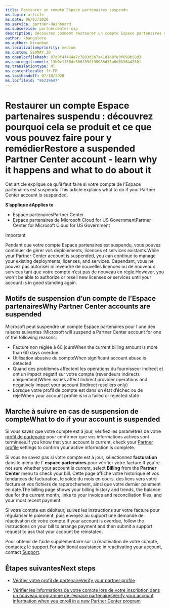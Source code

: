 ```yaml
---
title: Restaurer un compte Espace partenaires suspendu
ms.topic: article
ms.date: 06/03/2020
ms.service: partner-dashboard
ms.subservice: partnercenter-csp
description: Découvrez comment restaurer un compte Espace partenaires suspendu, pourquoi un compte peut être suspendu et comment utiliser votre compte pendant la suspension.
author: kbangalore
ms.author: kiranban
ms.localizationpriority: medium
ms.custom: SEOMAY.20
ms.openlocfilehash: 07d9f4f484a7c7803d5b7a41d1d8fe0f698b58d3
ms.sourcegitcommit: 13b0e1358dc306f896190088d31a0d883644850f
ms.translationtype: MT
ms.contentlocale: fr-FR
ms.lasthandoff: 07/10/2020
ms.locfileid: "86219647"
---
```

# <a name="restore-a-suspended-partner-center-account---learn-why-it-happens-and-what-to-do-about-it"></a><span data-ttu-id="0dbf0-103">Restaurer un compte Espace partenaires suspendu : découvrez pourquoi cela se produit et ce que vous pouvez faire pour y remédier</span><span class="sxs-lookup"><span data-stu-id="0dbf0-103">Restore a suspended Partner Center account - learn why it happens and what to do about it</span></span>

<span data-ttu-id="0dbf0-104">Cet article explique ce qu’il faut faire si votre compte de l’Espace partenaires est suspendu.</span><span class="sxs-lookup"><span data-stu-id="0dbf0-104">This article explains what to do if your Partner Center account is suspended.</span></span>

<span data-ttu-id="0dbf0-105">**S’applique à**</span><span class="sxs-lookup"><span data-stu-id="0dbf0-105">**Applies to**</span></span>

-  <span data-ttu-id="0dbf0-106">Espace partenaires</span><span class="sxs-lookup"><span data-stu-id="0dbf0-106">Partner Center</span></span>
-  <span data-ttu-id="0dbf0-107">Espace partenaires de Microsoft Cloud for US Government</span><span class="sxs-lookup"><span data-stu-id="0dbf0-107">Partner Center for Microsoft Cloud for US Government</span></span>


> [!IMPORTANT]  
> <span data-ttu-id="0dbf0-108">Pendant que votre compte Espace partenaires est suspendu, vous pouvez continuer de gérer vos déploiements, licences et services existants.</span><span class="sxs-lookup"><span data-stu-id="0dbf0-108">While your Partner Center account is suspended, you can continue to manage your existing deployments, licenses, and services.</span></span> <span data-ttu-id="0dbf0-109">Cependant, vous ne pouvez pas autoriser ni revendre de nouvelles licences ou de nouveaux services tant que votre compte n’est pas de nouveau en règle.</span><span class="sxs-lookup"><span data-stu-id="0dbf0-109">However, you won't be able to authorize or resell new licenses or services until your account is in good standing again.</span></span>

## <a name="why-partner-center-accounts-are-suspended"></a><span data-ttu-id="0dbf0-110">Motifs de suspension d’un compte de l’Espace partenaires</span><span class="sxs-lookup"><span data-stu-id="0dbf0-110">Why Partner Center accounts are suspended</span></span>

<span data-ttu-id="0dbf0-111">Microsoft peut suspendre un compte Espace partenaires pour l'une des raisons suivantes :</span><span class="sxs-lookup"><span data-stu-id="0dbf0-111">Microsoft will suspend a Partner Center account for one of the following reasons:</span></span>

- <span data-ttu-id="0dbf0-112">Facture non réglée à 60 jours</span><span class="sxs-lookup"><span data-stu-id="0dbf0-112">When the current billing amount is more than 60 days overdue</span></span> 
- <span data-ttu-id="0dbf0-113">Utilisation abusive du compte</span><span class="sxs-lookup"><span data-stu-id="0dbf0-113">When significant account abuse is detected</span></span>
- <span data-ttu-id="0dbf0-114">Quand des problèmes affectent les opérations du fournisseur indirect et ont un impact négatif sur votre compte (revendeurs indirects uniquement)</span><span class="sxs-lookup"><span data-stu-id="0dbf0-114">When issues affect Indirect provider operations and negatively impact your account (Indirect resellers only)</span></span>
- <span data-ttu-id="0dbf0-115">Lorsque votre profil de compte est dans un état d’échec ou de rejet</span><span class="sxs-lookup"><span data-stu-id="0dbf0-115">When your account profile is in a failed or rejected state</span></span>

## <a name="what-to-do-if-your-account-is-suspended"></a><span data-ttu-id="0dbf0-116">Marche à suivre en cas de suspension de compte</span><span class="sxs-lookup"><span data-stu-id="0dbf0-116">What to do if your account is suspended</span></span>

<span data-ttu-id="0dbf0-117">Si vous savez que votre compte est à jour, vérifiez les paramètres de votre [profil de partenaire](https://partner.microsoft.com/pcv/accountsettings/partnerprofile) pour confirmer que vos informations actives sont terminées.</span><span class="sxs-lookup"><span data-stu-id="0dbf0-117">If you know that your account is current, check your [Partner profile](https://partner.microsoft.com/pcv/accountsettings/partnerprofile) settings to confirm your active information is complete.</span></span> 

<span data-ttu-id="0dbf0-118">Si vous ne savez pas si votre compte est à jour, sélectionnez **facturation** dans le menu de l' **espace partenaires** pour vérifier votre facture.</span><span class="sxs-lookup"><span data-stu-id="0dbf0-118">If you're not sure whether your account is current, select **Billing** from the **Partner Center** menu to check your bill.</span></span> <span data-ttu-id="0dbf0-119">Cette page affiche votre historique et vos tendances de facturation, le solde du mois en cours, des liens vers votre facture et vos fichiers de rapprochement, ainsi que votre dernier paiement en date.</span><span class="sxs-lookup"><span data-stu-id="0dbf0-119">The billing page shows your billing history and trends, the balance due for the current month, links to your invoice and reconciliation files, and your most recent payment.</span></span>

<span data-ttu-id="0dbf0-120">Si votre compte est débiteur, suivez les instructions sur votre facture pour régulariser le paiement, puis envoyez au support une demande de réactivation de votre compte.</span><span class="sxs-lookup"><span data-stu-id="0dbf0-120">If your account is overdue, follow the instructions on your bill to arrange payment and then submit a support request to ask that your account be reinstated.</span></span> 

<span data-ttu-id="0dbf0-121">Pour obtenir de l’aide supplémentaire sur la réactivation de votre compte, contactez le [support](https://partner.microsoft.com/dashboard/support/csp/servicerequests/create).</span><span class="sxs-lookup"><span data-stu-id="0dbf0-121">For additional assistance in reactivating your account, contact [Support](https://partner.microsoft.com/dashboard/support/csp/servicerequests/create).</span></span>

## <a name="next-steps"></a><span data-ttu-id="0dbf0-122">Étapes suivantes</span><span class="sxs-lookup"><span data-stu-id="0dbf0-122">Next steps</span></span>

- [<span data-ttu-id="0dbf0-123">Vérifier votre profil de partenaire</span><span class="sxs-lookup"><span data-stu-id="0dbf0-123">Verify your partner profile</span></span>](update-your-partner-profile.md)

- [<span data-ttu-id="0dbf0-124">Vérifier les informations de votre compte lors de votre inscription dans un nouveau programme de l’espace partenaires</span><span class="sxs-lookup"><span data-stu-id="0dbf0-124">Verify your account information when you enroll in a new Partner Center program</span></span>](verification-responses.md)
